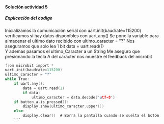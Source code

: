 #### Solución actividad 5

##### Explicación del codigo
Inicializamos la comunicación serial con uart.init(baudrate=115200)
verificamos si hay datos disponibles con uart.any()
Se pone la variable para almacenar el ultimo dato recibido con ultimo_caracter = "?"
Nos aseguramos que solo lea 1 bit data = uart.read(1)  
Y ademas pasamos el ultimo_Caracter a un String 
Me aseguro que presionando la tecla A del caracter nos muestre el feedback del microbit 


```c
from microbit import *
uart.init(baudrate=115200)
ultimo_caracter = "?"
while True:
    if uart.any():
        data = uart.read(1)  
        if data:
            ultimo_caracter = data.decode('utf-8') 
    if button_a.is_pressed():
        display.show(ultimo_caracter.upper()) 
    else:
        display.clear()  # Borra la pantalla cuando se suelta el botón
    ```


